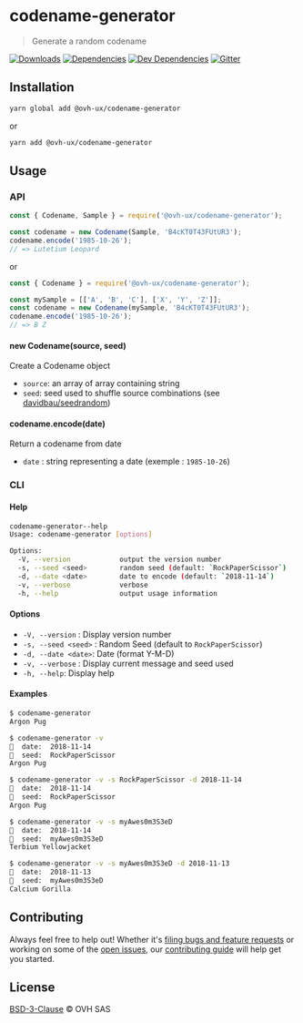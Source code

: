 # codename-generator

> Generate a random codename

[![Downloads](https://badgen.net/npm/dt/@ovh-ux/codename-generator)](https://npmjs.com/package/@ovh-ux/codename-generator) [![Dependencies](https://badgen.net/david/dep/ovh-ux/codename-generator)](https://npmjs.com/package/@ovh-ux/codename-generator?activeTab=dependencies) [![Dev Dependencies](https://badgen.net/david/dev/ovh-ux/codename-generator)](https://npmjs.com/package/@ovh-ux/codename-generator?activeTab=dependencies) [![Gitter](https://badgen.net/badge/gitter/ovh-ux/blue?icon=gitter)](https://gitter.im/ovh/ux)

## Installation

```sh
yarn global add @ovh-ux/codename-generator
```

or

```sh
yarn add @ovh-ux/codename-generator
```

## Usage

### API

```js
const { Codename, Sample } = require('@ovh-ux/codename-generator');

const codename = new Codename(Sample, 'B4cKT0T43FUtUR3');
codename.encode('1985-10-26');
// => Lutetium Leopard
```

or

```js
const { Codename } = require('@ovh-ux/codename-generator');

const mySample = [['A', 'B', 'C'], ['X', 'Y', 'Z']];
const codename = new Codename(mySample, 'B4cKT0T43FUtUR3');
codename.encode('1985-10-26');
// => B Z
```

#### new Codename(source, seed)

Create a Codename object

* `source`: an array of array containing string
* `seed`: seed used to shuffle source combinations (see [davidbau/seedrandom](https://github.com/davidbau/seedrandom))

#### codename.encode(date)

Return a codename from date

* `date` : string representing a date (exemple : `1985-10-26`)

### CLI

#### Help

```sh
codename-generator--help
Usage: codename-generator [options]

Options:
  -V, --version            output the version number
  -s, --seed <seed>        random seed (default: `RockPaperScissor`)
  -d, --date <date>        date to encode (default: `2018-11-14`)
  -v, --verbose            verbose
  -h, --help               output usage information

```

#### Options

* `-V, --version` : Display version number
* `-s, --seed <seed>` : Random Seed (default to `RockPaperScissor`)
* `-d, --date <date>`: Date (format Y-M-D)
* `-v, --verbose` : Display current message and seed used
* `-h, --help`: Display help

#### Examples

```sh
$ codename-generator
Argon Pug

$ codename-generator -v
📅  date:  2018-11-14
🎲  seed:  RockPaperScissor
Argon Pug

$ codename-generator -v -s RockPaperScissor -d 2018-11-14
📅  date:  2018-11-14
🎲  seed:  RockPaperScissor
Argon Pug

$ codename-generator -v -s myAwes0m3S3eD
📅  date:  2018-11-14
🎲  seed:  myAwes0m3S3eD
Terbium Yellowjacket

$ codename-generator -v -s myAwes0m3S3eD -d 2018-11-13
📅  date:  2018-11-13
🎲  seed:  myAwes0m3S3eD
Calcium Gorilla
```

## Contributing

Always feel free to help out! Whether it's [filing bugs and feature requests](https://github.com/ovh-ux/codename-generator/issues/new) or working on some of the [open issues](https://github.com/ovh-ux/codename-generator/issues), our [contributing guide](CONTRIBUTING.md) will help get you started.

## License

[BSD-3-Clause](LICENSE) © OVH SAS
